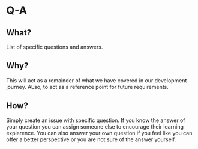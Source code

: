 # Q-A

## What?
List of specific questions and answers.

## Why?
This will act as a remainder of what we have covered in our development journey. ALso, to act as a reference point for future requirements.  

## How?
Simply create an issue with specific question. If you know the answer of your question you can assign someone else to encourage their learning expierence. You can also answer your own question if you feel like you can offer a better perspective or you are not sure of the answer yourself. 



